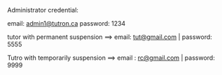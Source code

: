 Administrator credential:

email: admin1@tutron.ca
password: 1234


tutor with permanent suspension ==> email:  tut@gmail.com | password: 5555

Tutro with temporarily suspension ==> email : rc@gmail.com | password: 9999
